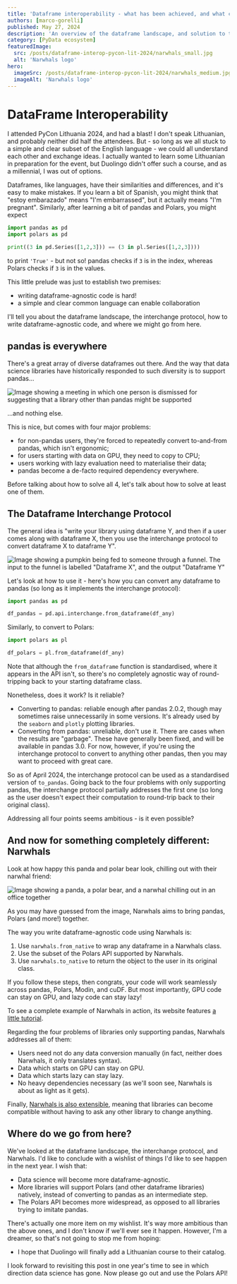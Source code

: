 ```yaml
---
title: 'Dataframe interoperability - what has been achieved, and what comes next?'
authors: [marco-gorelli]
published: May 27, 2024
description: 'An overview of the dataframe landscape, and solution to the "we only support pandas" problem'
category: [PyData ecosystem]
featuredImage:
  src: /posts/dataframe-interop-pycon-lit-2024/narwhals_small.jpg
  alt: 'Narwhals logo'
hero:
  imageSrc: /posts/dataframe-interop-pycon-lit-2024/narwhals_medium.jpg
  imageAlt: 'Narwhals logo'
---
```


# DataFrame Interoperability

I attended PyCon Lithuania 2024, and had a blast! I don't speak Lithuanian, and probably
neither did half the attendees. But - so long as we all stuck to a simple and clear subset
of the English language - we could all understand each other and exchange ideas. I actually
wanted to learn some Lithuanian in preparation for the event, but Duolingo didn't offer such
a course, and as a millennial, I was out of options.

Dataframes, like languages, have their similarities and differences, and it's easy to
make mistakes. If you learn a bit of
Spanish, you might think that "estoy embarazado" means "I'm embarrassed", but it actually
means "I'm pregnant". Similarly, after learning a bit of pandas and Polars, you might
expect
```python
import pandas as pd
import polars as pd

print((3 in pd.Series([1,2,3])) == (3 in pl.Series([1,2,3])))
```
to print `'True'` - but not so! pandas checks if `3` is in the index, whereas Polars checks
if `3` is in the values.

This little prelude was just to establish two premises:

- writing dataframe-agnostic code is hard!
- a simple and clear common language can enable collaboration

I'll tell you about the dataframe landscape, the interchange protocol, how to write
dataframe-agnostic code, and where we might go from here.

## pandas is everywhere

There's a great array of diverse dataframes out there. And the way that data science libraries
have historically responded to such diversity is to support pandas...

![Image showing a meeting in which one person is dismissed for suggesting that a library other
than pandas might be supported](/posts/dataframe-interop-pycon-lit-2024/pandas_everywhere.png)

...and nothing else.

This is nice, but comes with four major problems:

- for non-pandas users, they're forced to repeatedly convert to-and-from pandas, which isn't
  ergonomic;
- for users starting with data on GPU, they need to copy to CPU;
- users working with lazy evaluation need to materialise their data;
- pandas become a de-facto required dependency everywhere.

Before talking about how to solve all 4, let's talk about how to solve at least one of them.

## The Dataframe Interchange Protocol

The general idea is "write your library using dataframe Y, and then if a user comes along with
dataframe X, then you use the interchange protocol to convert dataframe X to dataframe Y".

![Image showing a pumpkin being fed to someone through a funnel. The input to the funnel is labelled
"Dataframe X", and the output "Dataframe Y"](/posts/dataframe-interop-pycon-lit-2024/interchange.png)

Let's look at how to use it - here's how you can convert any dataframe to pandas
(so long as it implements the interchange protocol):

```python
import pandas as pd

df_pandas = pd.api.interchange.from_dataframe(df_any)
```

Similarly, to convert to Polars:

```python
import polars as pl

df_polars = pl.from_dataframe(df_any)
```

Note that although the `from_dataframe` function is standardised,
where it appears in the API isn't, so there's no completely agnostic way
of round-tripping back to your starting dataframe class.

Nonetheless, does it work? Is it reliable?

- Converting to pandas: reliable enough after pandas 2.0.2, though may sometimes
  raise unnecessarily in some versions. It's already used by the `seaborn` and
  `plotly` plotting libraries.
- Converting from pandas: unreliable, don't use it. There are cases when the results
  are "garbage". These have generally been fixed, and will be available in
  pandas 3.0. For now, however, if you're using the interchange protocol to convert
  to anything other pandas, then you may want to proceed with great care.

So as of April 2024, the interchange protocol can be used as a standardised version
of `to_pandas`. Going back to the four problems with only supporting pandas, the
interchange protocol partially addresses the first one (so long as the user doesn't
expect their computation to round-trip back to their original class).

Addressing all four points seems ambitious - is it even possible?

## And now for something completely different: Narwhals

Look at how happy this panda and polar bear look, chilling out with their narwhal friend:

![Image showing a panda, a polar bear, and a narwhal chilling out in an office together](/posts/dataframe-interop-pycon-lit-2024/narwhals_small.jpg)

As you may have guessed from the image, Narwhals aims to bring pandas, Polars (and more!) together.

The way you write dataframe-agnostic code using Narwhals is:

1. Use `narwhals.from_native` to wrap any dataframe in a Narwhals class.
2. Use the subset of the Polars API supported by Narwhals.
3. Use `narwhals.to_native` to return the object to the user in its original class.

If you follow these steps, then congrats, your code will work seamlessly across pandas,
Polars, Modin, and cuDF. But most importantly, GPU code can stay on GPU, and lazy code
can stay lazy!

To see a complete example of Narwhals in action, its website features
[a little tutorial](https://narwhals-dev.github.io/narwhals/basics/complete_example/).

Regarding the four problems of libraries only supporting pandas, Narwhals addresses all
of them:

- Users need not do any data conversion manually (in fact, neither does Narwhals, it only
  translates syntax).
- Data which starts on GPU can stay on GPU.
- Data which starts lazy can stay lazy.
- No heavy dependencies necessary (as we'll soon see, Narwhals is about as light as it gets).

Finally, [Narwhals is also extensible](https://narwhals-dev.github.io/narwhals/extending/),
meaning that libraries can become compatible without having to ask any other library
to change anything.

## Where do we go from here?

We've looked at the dataframe landscape, the interchange protocol, and Narwhals.
I'd like to conclude with a wishlist of things I'd like to see happen in the next year. I
wish that:

- Data science will become more dataframe-agnostic.
- More libraries will support Polars (and other dataframe libraries) natively, instead
  of converting to pandas as an intermediate step.
- The Polars API becomes more widespread, as opposed to all libraries trying to imitate pandas.

There's actually one more item on my wishlist. It's way more ambitious than the above ones, and I don't
know if we'll ever see it happen. However, I'm a dreamer, so that's not going to stop me from hoping:

- I hope that Duolingo will finally add a Lithuanian course to their catalog.

I look forward to revisiting this post in one year's time to see in which direction
data science has gone. Now please go out and use the Polars API!
